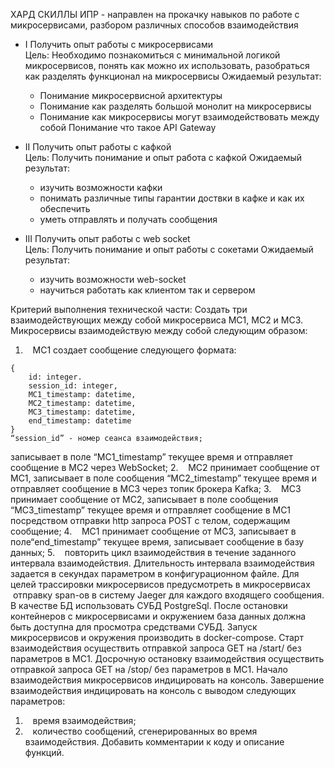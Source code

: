 ХАРД СКИЛЛЫ
ИПР - направлен на прокачку навыков по работе с микросервисами, разбором различных способов взаимодействия

* I Получить опыт работы с микросервисами <br>
Цель: Необходимо познакомиться с минимальной логикой микросервисов, понять как можно их использовать, разобраться как разделять функционал на микросервисы
Ожидаемый результат:
  * Понимание микросервисной архитектуры
  * Понимание как разделять большой монолит на микросервисы
  * Понимание как микросервисы могут взаимодействовать между собой
Понимание что такое API Gateway

* II Получить опыт работы с кафкой <br>
Цель: Получить понимание и опыт работа с кафкой
Ожидаемый результат:
  * изучить возможности кафки
  * понимать различные типы гарантии доствки в кафке и как их обеспечить
  * уметь отправлять и получать сообщения

* III Получить опыт работы с web socket <br>
Цель: Получить понимание и опыт работы с сокетами
Ожидаемый результат:
  - изучить возможности web-socket
  - научиться работать как клиентом так и сервером

Критерий выполнения технической части:
Создать три взаимодействующих между собой микросервиса МС1, МС2 и МС3.
Микросервисы взаимодействую между собой следующим образом:
1.    МС1 создает сообщение следующего формата:
```
{
    id: integer.
    session_id: integer,
    MC1_timestamp: datetime,
    MC2_timestamp: datetime,
    MC3_timestamp: datetime,
    end_timestamp: datetime
}
“session_id” - номер сеанса взаимодействия;
```
записывает в поле “MC1_timestamp” текущее время и отправляет сообщение в МС2 через WebSocket;
2.    МС2 принимает сообщение от МС1, записывает в поле сообщения “МС2_timestamp” текущее время и отправляет сообщение в МС3 через топик брокера Kafka;
3.    МС3 принимает сообщение от МС2, записывает в поле сообщения “МС3_timestamp” текущее время и отправляет сообщение в МС1 посредством отправки http запроса POST с телом, содержащим сообщение;
4.    МС1 принимает сообщение от МС3, записывает в поле“end_timestamp” текущее время, записывает сообщение в базу данных;
5.    повторить цикл взаимодействия в течение заданного интервала взаимодействия.
Длительность интервала взаимодействия задается в секундах параметром в конфигурационном файле.
Для целей трассировки микросервисов предусмотреть в микросервисах  отправку span-ов в систему Jaeger для каждого входящего сообщения.
В качестве БД использовать СУБД PostgreSql. После остановки контейнеров с микросервисами и окружением база данных должна быть доступна для просмотра средствами СУБД.
Запуск микросервисов и окружения производить в docker-compose.
Старт взаимодействия осуществить отправкой запроса GET на /start/ без параметров в МС1.
Досрочную остановку взаимодействия осуществить отправкой запроса GET на /stop/ без параметров в МС1.
Начало взаимодействия микросервисов индицировать на консоль.
Завершение взаимодействия индицировать на консоль с выводом следующих параметров:
   1.    время взаимодействия;
   2.    количество сообщений, сгенерированных во время взаимодействия.
   Добавить комментарии к коду и описание функций.